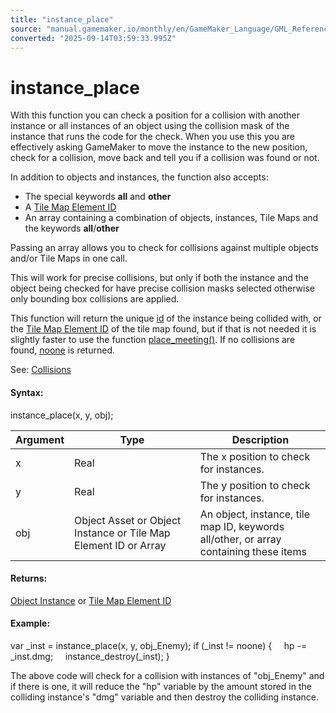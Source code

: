 ```yaml
---
title: "instance_place"
source: "manual.gamemaker.io/monthly/en/GameMaker_Language/GML_Reference/Asset_Management/Instances/instance_place.htm"
converted: "2025-09-14T03:59:33.995Z"
---
```


# instance\_place

With this function you can check a position for a collision with another instance or all instances of an object using the collision mask of the instance that runs the code for the check. When you use this you are effectively asking GameMaker to move the instance to the new position, check for a collision, move back and tell you if a collision was found or not.

In addition to objects and instances, the function also accepts:

-   The special keywords **all** and **other**
-   A [Tile Map Element ID](../Rooms/Tile_Map_Layers/layer_tilemap_get_id.md)
-   An array containing a combination of objects, instances, Tile Maps and the keywords **all**/**other**

Passing an array allows you to check for collisions against multiple objects and/or Tile Maps in one call.

This will work for precise collisions, but only if both the instance and the object being checked for have precise collision masks selected otherwise only bounding box collisions are applied.

This function will return the unique [id](Instance_Variables/id.md) of the instance being collided with, or the [Tile Map Element ID](../Rooms/Tile_Map_Layers/layer_tilemap_get_id.md) of the tile map found, but if that is not needed it is slightly faster to use the function [place\_meeting()](../../Movement_And_Collisions/Collisions/place_meeting.md). If no collisions are found, [noone](../../../GML_Overview/Instance%20Keywords/noone.md) is returned.

See: [Collisions](../../Movement_And_Collisions/Collisions/Collisions.md)

#### Syntax:

instance\_place(x, y, obj);

| Argument | Type | Description |
| --- | --- | --- |
| x | Real | The x position to check for instances. |
| y | Real | The y position to check for instances. |
| obj | Object Asset or Object Instance or Tile Map Element ID or Array | An object, instance, tile map ID, keywords all/other, or array containing these items |

#### Returns:

[Object Instance](Instance_Variables/id.md) or [Tile Map Element ID](../Rooms/Tile_Map_Layers/layer_tilemap_get_id.md)

#### Example:

var \_inst = instance\_place(x, y, obj\_Enemy);
if (\_inst != noone)
{
    hp -= \_inst.dmg;
    instance\_destroy(\_inst);
}

The above code will check for a collision with instances of "obj\_Enemy" and if there is one, it will reduce the "hp" variable by the amount stored in the colliding instance's "dmg" variable and then destroy the colliding instance.